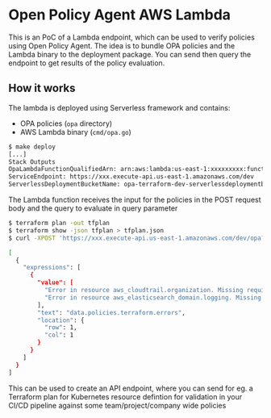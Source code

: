 # Open Policy Agent AWS Lambda

This is an PoC of a Lambda endpoint, which can be used to verify policies using Open Policy Agent. The idea is to bundle OPA policies and the Lambda binary to the deployment package. You can send then query the endpoint to get results of the policy evaluation.

## How it works
The lambda is deployed using Serverless framework and contains:
- OPA policies (`opa` directory)
- AWS Lambda binary (`cmd/opa.go`)

```sh
$ make deploy
[...]
Stack Outputs
OpaLambdaFunctionQualifiedArn: arn:aws:lambda:us-east-1:xxxxxxxxx:function:opa-terraform-dev-opa:21
ServiceEndpoint: https://xxx.execute-api.us-east-1.amazonaws.com/dev
ServerlessDeploymentBucketName: opa-terraform-dev-serverlessdeploymentbucket-xxx
```

The Lambda function receives the input for the policies in the POST request body and the query to evaluate in query parameter

```sh
$ terraform plan -out tfplan
$ terraform show -json tfplan > tfplan.json
$ curl -XPOST 'https://xxx.execute-api.us-east-1.amazonaws.com/dev/opa?query=data.policies.terraform.errors' -d @tfplan.json

[
  {
    "expressions": [
      {
        "value": [
          "Error in resource aws_cloudtrail.organization. Missing required tag Project",
          "Error in resource aws_elasticsearch_domain.logging. Missing required tag Environment",
        ],
        "text": "data.policies.terraform.errors",
        "location": {
          "row": 1,
          "col": 1
        }
      }
    ]
  }
]
```

This can be used to create an API endpoint, where you can send for eg. a Terraform plan for Kubernetes resource defintion for validation in your CI/CD pipeline against some team/project/company wide policies
